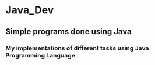 # Java_Dev
## Simple programs done using Java
### My implementations of different tasks using Java Programming Language
